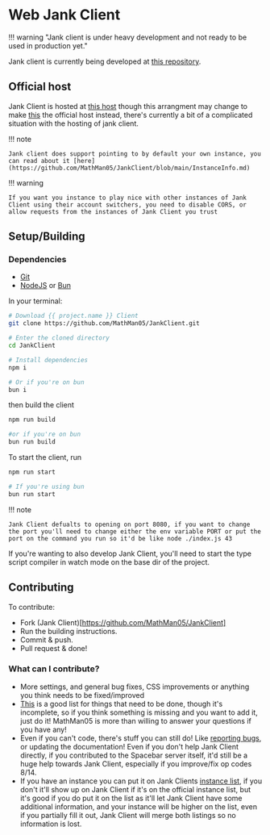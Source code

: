 # Web Jank Client

!!! warning "Jank client is under heavy development and not ready to be used in production yet."

Jank client is currently being developed at [this repository](https://github.com/MathMan05/JankClient).

## Official host

Jank Client is hosted at [this host](https://sb-jankclient.vanillaminigames.net/) though this arrangment may change to make [this](https://jankclient.greysilly7.xyz/) the official host instead, there's currently a bit of a complicated situation with the hosting of jank client.

!!! note

    Jank client does support pointing to by default your own instance, you can read about it [here](https://github.com/MathMan05/JankClient/blob/main/InstanceInfo.md)

!!! warning

    If you want you instance to play nice with other instances of Jank Client using their account switchers, you need to disable CORS, or allow requests from the instances of Jank Client you trust

## Setup/Building

### Dependencies

-   [Git](https://git-scm.com/)
-   [NodeJS](https://nodejs.org) or [Bun](https://bun.sh/)

In your terminal:

```bash
# Download {{ project.name }} Client
git clone https://github.com/MathMan05/JankClient.git

# Enter the cloned directory
cd JankClient

# Install dependencies
npm i

# Or if you're on bun
bun i
```
then build the client

```bash
npm run build

#or if you're on bun
bun run build

```

To start the client, run

```bash
npm run start

# If you're using bun
bun run start
```
!!! note

    Jank Client defualts to opening on port 8080, if you want to change the port you'll need to change either the env variable PORT or put the port on the command you run so it'd be like node ./index.js 43

If you're wanting to also develop Jank Client, you'll need to start the type script compiler in watch mode on the base dir of the project.

## Contributing

To contribute:

-   Fork (Jank Client)[https://github.com/MathMan05/JankClient]
-   Run the building instructions.
-   Commit & push.
-   Pull request & done!

### What can I contribute?

-   More settings, and general bug fixes, CSS improvements or anything you think needs to be fixed/improved
-   [This](https://github.com/users/MathMan05/projects/1/views/1) is a good list for things that need to be done, though it's incomplete, so if you think something is missing and you want to add it, just do it! MathMan05 is more than willing to answer your questions if you have any!
-   Even if you can't code, there's stuff you can still do! Like [reporting bugs](https://github.com/MathMan05/JankClient/issues), or updating the documentation! Even if you don't help Jank Client directly, if you contributed to the Spacebar server itself, it'd still be a huge help towards Jank Client, especially if you improve/fix op codes 8/14.
-   If you have an instance you can put it on Jank Clients [instance list](https://github.com/MathMan05/JankClient/blob/main/InstanceInfo.md), if you don't it'll show up on Jank Client if it's on the official instance list, but it's good if you do put it on the list as it'll let Jank Client have some additional information, and your instance will be higher on the list, even if you partially fill it out, Jank Client will merge both listings so no information is lost.
